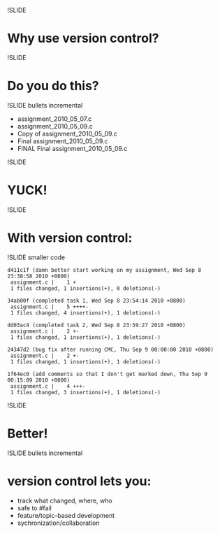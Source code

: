 !SLIDE

# Why use version control? #

!SLIDE

# Do you do this? #

!SLIDE bullets incremental

* assignment_2010_05_07.c
* assignment_2010_05_09.c
* Copy of assignment_2010_05_09.c
* Final assignment_2010_05_09.c
* FINAL Final assignment_2010_05_09.c

!SLIDE

# YUCK! #

!SLIDE

# With version control: #

!SLIDE smaller code

	d411c1f (damn better start working on my assignment, Wed Sep 8 23:38:58 2010 +0800)
	 assignment.c |    1 +
	 1 files changed, 1 insertions(+), 0 deletions(-)

	34ab00f (completed task 1, Wed Sep 8 23:54:14 2010 +0800)
	 assignment.c |    5 ++++-
	 1 files changed, 4 insertions(+), 1 deletions(-)

	dd03ac4 (completed task 2, Wed Sep 8 23:59:27 2010 +0800)
	 assignment.c |    2 +-
	 1 files changed, 1 insertions(+), 1 deletions(-)

	24347d2 (bug fix after running CMC, Thu Sep 9 00:00:00 2010 +0800)
	 assignment.c |    2 +-
	 1 files changed, 1 insertions(+), 1 deletions(-)

	1f64ec0 (add comments so that I don't get marked down, Thu Sep 9 00:15:09 2010 +0800)
	 assignment.c |    4 +++-
	 1 files changed, 3 insertions(+), 1 deletions(-)

!SLIDE

# Better! #

!SLIDE bullets incremental

# version control lets you: #

* track what changed, where, who
* safe to #fail
* feature/topic-based development
* sychronization/collaboration
